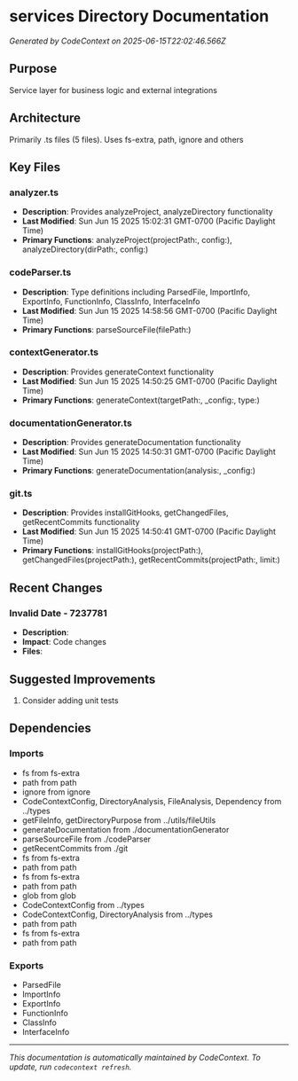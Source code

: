 # services Directory Documentation

*Generated by CodeContext on 2025-06-15T22:02:46.566Z*

## Purpose
Service layer for business logic and external integrations

## Architecture
Primarily .ts files (5 files). Uses fs-extra, path, ignore and others

## Key Files

### analyzer.ts
- **Description**: Provides analyzeProject, analyzeDirectory functionality
- **Last Modified**: Sun Jun 15 2025 15:02:31 GMT-0700 (Pacific Daylight Time)
- **Primary Functions**: analyzeProject(projectPath:, config:), analyzeDirectory(dirPath:, config:)

### codeParser.ts
- **Description**: Type definitions including ParsedFile, ImportInfo, ExportInfo, FunctionInfo, ClassInfo, InterfaceInfo
- **Last Modified**: Sun Jun 15 2025 14:58:56 GMT-0700 (Pacific Daylight Time)
- **Primary Functions**: parseSourceFile(filePath:)

### contextGenerator.ts
- **Description**: Provides generateContext functionality
- **Last Modified**: Sun Jun 15 2025 14:50:25 GMT-0700 (Pacific Daylight Time)
- **Primary Functions**: generateContext(targetPath:, _config:, type:)

### documentationGenerator.ts
- **Description**: Provides generateDocumentation functionality
- **Last Modified**: Sun Jun 15 2025 14:50:31 GMT-0700 (Pacific Daylight Time)
- **Primary Functions**: generateDocumentation(analysis:, _config:)

### git.ts
- **Description**: Provides installGitHooks, getChangedFiles, getRecentCommits functionality
- **Last Modified**: Sun Jun 15 2025 14:50:41 GMT-0700 (Pacific Daylight Time)
- **Primary Functions**: installGitHooks(projectPath:), getChangedFiles(projectPath:), getRecentCommits(projectPath:, limit:)

## Recent Changes

### Invalid Date - 7237781
- **Description**: 
- **Impact**: Code changes
- **Files**: 

## Suggested Improvements
1. Consider adding unit tests

## Dependencies

### Imports
- fs from fs-extra
- path from path
- ignore from ignore
- CodeContextConfig, DirectoryAnalysis, FileAnalysis, Dependency from ../types
- getFileInfo, getDirectoryPurpose from ../utils/fileUtils
- generateDocumentation from ./documentationGenerator
- parseSourceFile from ./codeParser
- getRecentCommits from ./git
- fs from fs-extra
- path from path
- fs from fs-extra
- path from path
- glob from glob
- CodeContextConfig from ../types
- CodeContextConfig, DirectoryAnalysis from ../types
- path from path
- fs from fs-extra
- path from path

### Exports
- ParsedFile
- ImportInfo
- ExportInfo
- FunctionInfo
- ClassInfo
- InterfaceInfo

---
*This documentation is automatically maintained by CodeContext. To update, run `codecontext refresh`.*
